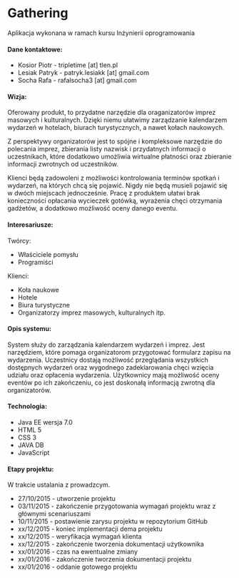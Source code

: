 # Gathering
Aplikacja wykonana w ramach kursu Inżynierii oprogramowania

#### Dane kontaktowe:
* Kosior Piotr -  tripletime [at] tlen.pl 
* Lesiak Patryk - patryk.lesiakk [at] gmail.com  
* Socha Rafa -    rafalsocha3 [at] gmail.com 

#### Wizja:

Oferowany produkt, to przydatne narzędzie dla oraganizatorów imprez masowych i kulturalnych.
Dzięki niemu ułatwimy zarządzanie kalendarzem wydarzeń w hotelach, biurach turystycznych, a nawet kołach naukowych.

Z perspektywy organizatorów jest to spójne i kompleksowe narzędzie do polecania imprez, zbierania listy nazwisk i przydatnych informacji o uczestnikach, które dodatkowo umożliwia wirtualne płatności oraz zbieranie informacji zwrotnych od uczestników.

Klienci będą zadowoleni z możliwości kontrolowania terminów spotkań i wydarzeń, na których chcą się pojawić. Nigdy nie będą musieli pojawić się w dwóch miejscach jednocześnie. Pracę z produktem ułatwi brak konieczności opłacania wycieczek gotówką, wyrażenia chęci otrzymania gadżetów, a dodatkowo możliwość oceny danego eventu.

#### Interesariusze:

Twórcy:
* Właściciele pomysłu
* Programiści

Klienci:
* Koła naukowe
* Hotele
* Biura turystyczne
* Organizatorzy imprez masowych, kulturalnych itp.

#### Opis systemu:

System służy do zarządzania kalendarzem wydarzeń i imprez. Jest narzędziem, które pomaga organizatorom przygotować formularz zapisu na wydarzenia. Uczestnicy dostają możliwość przeglądania wszystkich dostępnych wydarzeń oraz wygodnego zadeklarowania chęci wzięcia udziału oraz opłacenia wydarzenia. Użytkownicy mają możliwość oceny eventów po ich zakończeniu, co jest doskonałą informacją zwrotną dla organizatorów.

#### Technologia:

* Java EE wersja 7.0
* HTML 5
* CSS 3
* JAVA DB
* JavaScript

#### Etapy projektu:

W trakcie ustalania z prowadzcym.

* 27/10/2015 - utworzenie projektu
* 03/11/2015 - zakończenie przygotowania wymagań projektu wraz z głównymi scenariuszami
* 10/11/2015 - postawienie zarysu projektu w repozytorium GitHub
* xx/12/2015 - koniec implementacji dema projektu
* xx/12/2015 - weryfikacja wymagań klienta
* xx/12/2015 - zakończenie tworzenia dokumentacji użytkownika
* xx/01/2016 - czas na ewentualne zmiany
* xx/01/2016 - zakończenie tworzenia dokumentacji projektu
* xx/01/2016 - oddanie gotowego projektu

